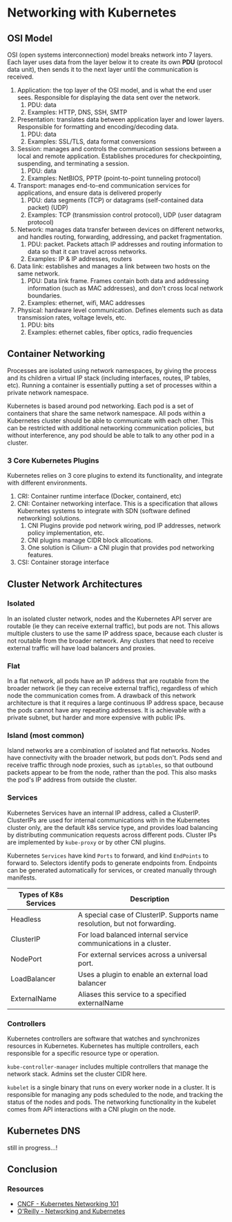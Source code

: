 # Networking with Kubernetes

## OSI Model

OSI (open systems interconnection) model breaks network into 7 layers. Each layer uses data from the layer below it to create its own **PDU** (protocol data unit), then sends it to the next layer until the communication is received.
1. Application: the top layer of the OSI model, and is what the end user sees. Responsible for displaying the data sent over the network.
   1. PDU: data
   2. Examples: HTTP, DNS, SSH, SMTP
2. Presentation: translates data between application layer and lower layers. Responsible for formatting and encoding/decoding data.
   1. PDU: data
   2. Examples: SSL/TLS, data format conversions
3. Session: manages and controls the communication sessions between a local and remote application. Establishes procedures for checkpointing, suspending, and terminating a session.
   1. PDU: data
   2. Examples: NetBIOS, PPTP (point-to-point tunneling protocol) 
4. Transport: manages end-to-end communication services for applications, and ensure data is delivered properly
   1. PDU: data segments (TCP) or datagrams (self-contained data packet) (UDP)
   2. Examples: TCP (transmission control protocol), UDP (user datagram protocol)
5. Network: manages data transfer between devices on different networks, and handles routing, forwarding, addressing, and packet fragmentation.
   1. PDU: packet. Packets attach IP addresses and routing information to data so that it can travel across networks.
   2. Examples: IP & IP addresses, routers
6. Data link: establishes and manages a link between two hosts on the same network.
   1. PDU: Data link frame. Frames contain both data and addressing information (such as MAC addresses), and don't cross local network boundaries.
   2. Examples: ethernet, wifi, MAC addresses
7. Physical: hardware level communication. Defines elements such as data transmission rates, voltage levels, etc.
   1. PDU: bits
   2. Examples: ethernet cables, fiber optics, radio frequencies


## Container Networking 
Processes are isolated using network namespaces, by giving the process and its children a virtual IP stack (including interfaces, routes, IP tables, etc). Running a container is essentially putting a set of processes within a private network namespace. 

Kubernetes is based around pod networking. Each pod is a set of containers that share the same network namespace. All pods within a Kubernetes cluster should be able to communicate with each other. This can be restricted with additional networking communication policies, but without interference, any pod should be able to talk to any other pod in a cluster.

### 3 Core Kubernetes Plugins
Kubernetes relies on 3 core plugins to extend its functionality, and integrate with different environments. 

1. CRI: Container runtime interface (Docker, containerd, etc)
2. CNI: Container networking interface. This is a specification that allows Kubernetes systems to integrate with SDN (software defined networking) solutions.
   1. CNI Plugins provide pod network wiring, pod IP addresses, network policy implementation, etc.
   2. CNI plugins manage CIDR block allcoations.
   2. One solution is Cilium-  a CNI plugin that provides pod networking features.
3. CSI: Container storage interface

## Cluster Network Architectures
### Isolated 
In an isolated cluster network, nodes and the Kubernetes API server are routable (ie they can receive external traffic), but pods are not. This allows multiple clusters to use the same IP address space, because each cluster is not routable from the broader network. Any clusters that need to receive external traffic will have load balancers and proxies.

### Flat
In a flat network, all pods have an IP address that are routable from the broader network (ie they can receive external traffic), regardless of which node the communication comes from. A drawback of this network architecture is that it requires a large continuous IP address space, because the pods cannot have any repeating addresses. It is achievable with a private subnet, but harder and more expensive with public IPs. 

### Island (most common)
Island networks are a combination of isolated and flat networks. Nodes have connectivity with the broader network, but pods don't. Pods send and receive traffic through node proxies, such as `iptables`, so that outbound packets appear to be from the node, rather than the pod. This also masks the pod's IP address from outside the cluster.


### Services
Kubernetes Services have an internal IP address, called a ClusterIP. ClusterIPs are used for internal communications with in the Kubernetes cluster only, are the default k8s service type, and provides load balancing by distributing communication requests across different pods. Cluster IPs are implemented by `kube-proxy` or by other CNI plugins. 

Kubernetes `Services` have kind `Ports` to forward, and kind `EndPoints` to forward to. Selectors identify pods to generate endpoints from. Endpoints can be generated automatically for services, or created manually through manifests.


| Types of K8s Services | Description                                                                |
|-----------------------|----------------------------------------------------------------------------|
| Headless              | A special case of ClusterIP. Supports name resolution, but not forwarding. |
| ClusterIP             | For load balanced internal service communications in a cluster.            |
| NodePort              | For external services across a universal port.                             |
| LoadBalancer          | Uses a plugin to enable an external load balancer                          |
| ExternalName          | Aliases this service to a specified externalName                           |


### Controllers
Kubernetes controllers are software that watches and synchronizes resources in Kubernetes. Kubernetes has multiple controllers, each responsible for a specific resource type or operation.

`kube-controller-manager` includes multiple controllers that manage the network stack. Admins set the cluster CIDR here. 

`kubelet` is a single binary that runs on every worker node in a cluster. It is responsible for managing any pods scheduled to the node, and tracking the status of the nodes and pods. The networking functionality in the kubelet comes from API interactions with a CNI plugin on the node.

## Kubernetes DNS
still in progress...!


## Conclusion 


### Resources
* [CNCF - Kubernetes Networking 101](https://www.youtube.com/watch?v=cUGXu2tiZMc)
* [O'Reilly - Networking and Kubernetes](https://learning.oreilly.com/library/view/networking-and-kubernetes/9781492081647/preface01.html)

[//]: # (* [CNCF - Kubernetes Networking Deep Dive]&#40;https://www.youtube.com/watch?v=tq9ng_Nz9j8&#41;)

